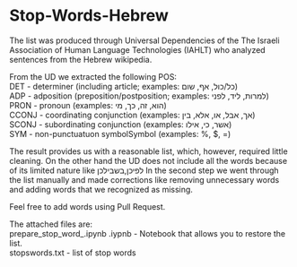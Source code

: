 # Stop-Words-Hebrew
The list was produced through Universal Dependencies of the The Israeli Association of Human Language Technologies (IAHLT) who analyzed sentences from the Hebrew wikipedia.

From the UD we extracted the following POS:  
DET - determiner (including article; examples: כל/כול, אף, שום)  
ADP - adposition (preposition/postposition; examples: למרות, ליד, לפני)  
PRON - pronoun (examples: הוא, זה, כך, מי)  
CCONJ - coordinating conjunction (examples: אך, אבל, או, אלא, בין)  
SCONJ - subordinating conjunction (examples: אשר, כי, אילו)  
SYM - non-punctuatuon symbolSymbol (examples: %, $, =)  

The result provides us with a reasonable list, which, however, required little cleaning.
On the other hand the UD does not include all the words because of its limited nature like לפיכן,בשבילכן
In the second step we went through the list manually and made corrections like removing unnecessary words and adding words that we recognized as missing.

Feel free to add words using Pull Request.

The attached files are:  
prepare_stop_word_.ipynb .iypnb - Notebook that allows you to restore the list.  
stopswords.txt - list of stop words  

